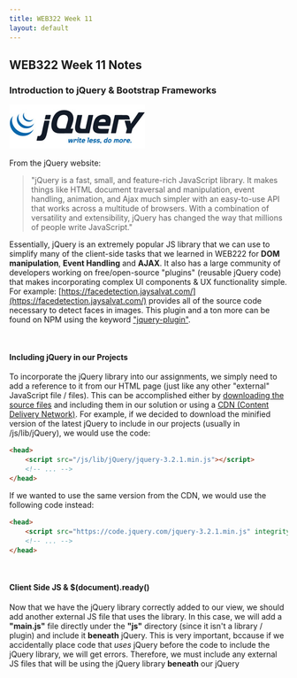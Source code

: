 ```yaml
---
title: WEB322 Week 11
layout: default
---
```


## WEB322 Week 11 Notes

### Introduction to jQuery & Bootstrap Frameworks

![jQuery Logo](/media/uploads/2016/08/jquery-logo.jpg)

From the jQuery website:

> "jQuery is a fast, small, and feature-rich JavaScript library. It makes things like HTML document traversal and manipulation, event handling, animation, and Ajax much simpler with an easy-to-use API that works across a multitude of browsers. With a combination of versatility and extensibility, jQuery has changed the way that millions of people write JavaScript."

Essentially, jQuery is an extremely popular JS library that we can use to simplify many of the client-side tasks that we learned in WEB222 for **DOM manipulation**, **Event Handling** and **AJAX**. It also has a large community of developers working on free/open-source "plugins" (reusable jQuery code) that makes incorporating complex UI components & UX functionality simple. For example: [https://facedetection.jaysalvat.com/](https://facedetection.jaysalvat.com/) provides all of the source code necessary to detect faces in images. This plugin and a ton more can be found on NPM using the keyword ["jquery-plugin"](https://www.npmjs.org/browse/keyword/jquery-plugin).

<br>

#### Including jQuery in our Projects

To incorporate the jQuery library into our assignments, we simply need to add a reference to it from our HTML page (just like any other "external" JavaScript file / files). This can be accomplished either by [downloading the source files](https://jquery.com/download/) and including them in our solution or using a [CDN (Content Delivery Network)](https://code.jquery.com/). For example, if we decided to download the minified version of the latest jQuery to include in our projects (usually in /js/lib/jQuery), we would use the code:

```html
<head>
    <script src="/js/lib/jQuery/jquery-3.2.1.min.js"></script>
    <!-- ... -->
</head>
```

If we wanted to use the same version from the CDN, we would use the following code instead:

```html
<head>
    <script src="https://code.jquery.com/jquery-3.2.1.min.js" integrity="sha256-hwg4gsxgFZhOsEEamdOYGBf13FyQuiTwlAQgxVSNgt4="crossorigin="anonymous"></script>
    <!-- ... -->
</head>
```

<br>

#### Client Side JS & $(document).ready()

Now that we have the jQuery library correctly added to our view, we should add another external JS file that uses the library. In this case, we will add a **"main.js"** file directly under the **"js"** directory (since it isn't a library / plugin) and include it **beneath** jQuery. This is very important, bccause if we accidentally place code that _uses_ jQuery before the code to include the jQuery library, we will get errors. Therefore, we must include any external JS files that will be using the jQuery library **beneath** our jQuery <script> element:

```html
<head>
    <script src="https://code.jquery.com/jquery-3.2.1.min.js" integrity="sha256-hwg4gsxgFZhOsEEamdOYGBf13FyQuiTwlAQgxVSNgt4="crossorigin="anonymous"></script>
    <script src="/js/main.js"></script>
    <!-- ... -->
</head>
```

To test to make sure everything is working properly, we will write an anonymous _callback_ function (inside main.js) and provide it to the **$(document).ready()** method:

```javascript
$(document).ready(function(){
    console.log("document ready!");
});

// alternatively:

// $(function() {
//    console.log( "document ready!" );
// });

console.log("file loaded");
```

If we try running our file in the web browser with the console open, we should see the messages: "file loaded" followed by "document ready!". This is because the (callback) function provided to the **$(document).ready** function contains text that will _only_ output when the **document is ready**, ie: **when the DOM is ready and safe to manipulate**. Since we will be primarily be using the DOM (updating nodes, wiring up events, etc), we must ensure that all of our jQuery code is written _inside_ a callback provided to $document.ready(). From the [documentation](https://learn.jquery.com/using-jquery-core/document-ready/):

> "A page can't be manipulated safely until the document is "ready." jQuery detects this state of readiness for you. Code included inside $( document ).ready() will only run once the page Document Object Model (DOM) is ready for JavaScript code to execute. Code included inside $( window ).on( "load", function() { ... }) will run once the entire page (images or iframes), not just the DOM, is ready."

This is why you will see most jQuery examples written in the pattern:

```javascript
$(function() {
    // do something cool...
});
```

The **dollar sign ($)** syntax is just a shortcut for **jQuery**. So the above code could be re-written as **jQuery(function(){ ... });**, however this is not as common. Typically, the dollar sign ($) syntax is left intact, unless it is conflicting with another client-side JS library (prototype.js, MooTools, YUI, etc.), in which case, the [.noConflict()](http://api.jquery.com/jQuery.noConflict/) function is used and we abandon the $.

<br>

#### jQuery Selectors

One of the most valuable features provided by jQuery is it's comprehensive and powerful **[selectors](https://api.jquery.com/category/selectors/)** which provide a fast way of accessing elements in the DOM using CSS-style syntax, similar to **document.querySelector()** and **document.querySelectorAll()**. However, jQuery selectors have been expanded to include more flexibility and cross-browser compatibility. Additionally, since jQuery selectors return one or more objects that **_wrap_ native DOM elements**, we also gain access to a number of functions to easily work with the result set (ie: watching for events / modifying the DOM).

Some common selectors that jQuery gives us are:

<div class="overflow-table">
<table class="table-bordered table-condensed" style="width:100%; margin-bottom:20px;">
<tbody><tr><th style="width:1000px">Selector</th><th style="width: 70%">Description</th></tr>
<tr><td><a href="https://api.jquery.com/all-selector/" target="_blank">$( "*" )</a></td><td><strong>All Selector:</strong> Selects all elements</td></tr>
<tr><td><a href="https://api.jquery.com/id-selector/" target="_blank">$( "#myDiv" )</a></td><td><strong>id Selector:</strong> Selects a single element with the given id attribute.</td></tr>
<tr><td><a href="https://api.jquery.com/class-selector/" target="_blank">$( ".myClass" )</a></td><td><strong>class Selector</strong> Selects all elements with the given class.</td></tr>
<tr><td><a href="https://api.jquery.com/input-selector/" target="_blank">$( ":input" )</a></td><td><strong>input Selector</strong> Selects all input, textarea, select and button elements.</td></tr>
<tr><td><a href="https://api.jquery.com/radio-selector/" target="_blank">$( ":radio" )</a></td><td><strong>radio Selector</strong> Selects all elements of type radio.</td></tr>
<tr><td><a href="https://api.jquery.com/checkbox-selector/" target="_blank">$( ":checkbox" )</a></td><td><strong>checkbox Selector</strong> Selects all elements of type checkbox.</td></tr>
<tr><td><a href="https://api.jquery.com/visible-selector/" target="_blank">$( ":visible" )</a></td><td><strong>visible Selector</strong> Selects all elements that are visible.</td></tr>
<tr><td><a href="https://api.jquery.com/hidden-selector/" target="_blank"> $( ":hidden" )</a></td><td><strong>hidden Selector </strong> Selects all elements that are hidden (the opposite of :visible).</td></tr>
<tr><td><a href="https://api.jquery.com/odd-selector/" target="_blank">$( ":odd" )</a> ie: <a href="https://api.jquery.com/odd-selector/" target="_blank">$( "tr:odd" )</a></td><td><strong>odd Selector</strong> Selects odd elements, zero-indexed. See also <a href="https://api.jquery.com/even-selector/" target="_blank">even</a>.</td></tr>
<tr><td><a href="https://api.jquery.com/has-selector/" target="_blank">$( ":has(selector)" )</a> ie: <a href="https://api.jquery.com/has-selector/" target="_blank">$( "div:has(p)" )</a></td><td><strong>has() Selector</strong> Selects elements which contain at least one element that matches the specified selector.</td></tr>
<tr><td colspan="2"><strong>For a full list of the <em>60+</em> selector types</strong>, refer to: <a href="https://api.jquery.com/category/selectors/" target="_blank">https://api.jquery.com/category/selectors</a></td></tr>

</tbody></table>
</div>

<br>

#### Accessing the Selected Elements

As discussed above, using one (or more) of the above selectors gives us access to (jQuery wrapped) DOM elements. Using this, we can either work with the **whole collection** of returned results, ie:

```javascript
$(document).ready(function(){
    // make all <li> elements inside <ul class="list1">...</ul> bold
    $("ul.list1 li").css("font-weight", "bold"); 
});
```

Access **each element** individually using [.each()](https://api.jquery.com/each/) & [$(this)](http://www.learningjquery.com/2007/08/what-is-this):

```javascript
$(document).ready(function(){
    // append each <li> element inside <ul class="list1">...</ul>
    // with it's position in the list
    $( "ul.list1 li" ).each(function( index ) { // DO NOT use () => {} syntax here
        $(this).append(" " + index);
    });
});
```

**Filter the results** down further using [.filter()](https://api.jquery.com/filter/):

```javascript
$(document).ready(function(){
    // make all odd <li> elements inside <ul class="list1">...</ul> bold
    $("ul.list1 li").filter(":odd").css("font-weight", "bold"); 
});
```

<br>

#### Event Handling

An important part of web programming is the ability execute code when a certain "event" occurs (ie: a button is pressed, a form is submitted, a value changed, the user swiped up, etc, etc.). The act of registering a (callback) function to a specific event is often termed "wiring" up the event, in the same way that we would wire up a light bulb to a light switch. Fortunately, jQuery provides a very intuitive way to add/remove logic from an event, as well as exposing a wide range of events to choose from:

*   [Keyboard Events](https://api.jquery.com/category/events/keyboard-events/)
*   [Mouse Events](https://api.jquery.com/category/events/mouse-events/)
*   [Form Events](https://api.jquery.com/category/events/form-events/)
*   [Browser Events](https://api.jquery.com/category/events/browser-events/)
*   [Mobile Events (swipe, tap, etc)](https://api.jquerymobile.com/category/events/)

If we wish to respond to one of the events listed above, we invoke the [.on()](http://api.jquery.com/on/) method on the specific **element(s)** that we wish to "wire" the event to. For example, say we wish to change the font colour of a list element when it's "clicked":

```javascript
$(document).ready(function () {
    $("ul.list1").on("click", "li", function () { // DO NOT use () => {} syntax here
        $(this).css("color", "red");
    });

    $("ul.list1").append("<li>I get the event too!</li>");
});
```

Notice how we can specify the event on a parent element (<ul class="list1">...</ul>) and provide a **selector** to specify the target (child) element(s) for the event? This syntax is important, because if we dynamically add an element to the list it will automatically get the event as well! For example, say we wish to build DOM nodes dynamically that must respond to an event, such as table rows built from JSON data that show a tooltip when clicked? To ensure that every new row gets the click event, we specify the event on the table and provide a selector to handle the dynamically-added <tr> elements.

On the other hand, if we want to _remove_ an event from an element, we simply invoke the [.off()](http://api.jquery.com/off/) method on the element:

```javascript
$(document).ready(function () {
    $("ul.list1").off("click", "li");
});
```

<br>

#### DOM Modification

Now that we know how to select elements from the DOM and wire events, it is important to discuss how we can actually **update** the DOM. We have seen this in the examples above using the [.css()](http://api.jquery.com/css/) and [.append()](http://api.jquery.com/append/), however jQuery provides a host of other methods to modify the DOM, including:

<div class="overflow-table">
<table class="table-bordered table-condensed" style="width:100%; margin-bottom:20px;">
<tbody><tr><th style="width:1000px">Property / Method</th><th style="width: 70%">Description</th></tr>
<tr><td><a href="http://api.jquery.com/jquery/#jQuery-html-attributes" target="_blank">$('<element>', {})</element></a></td><td>Create a new element by specifying a string defining a single, standalone, HTML element (e.g. &lt;div/&gt; or &lt;div&gt;&lt;/div&gt;), followed by an optional object consisting of attributes, events, and methods to call on the newly-created element.</td></tr>
<tr><td><a href="http://api.jquery.com/css/" target="_blank">.css()</a></td><td>Get the value of a computed style property for the first element in the set of matched elements or set one or more CSS properties for every matched element.</td></tr>
<tr><td><a href="http://api.jquery.com/append/" target="_blank">.append()</a></td><td>Insert content, specified by the parameter, to the end of each element in the set of matched elements.</td></tr>
<tr><td><a href="http://api.jquery.com/remove/" target="_blank">.remove()</a></td><td>Remove the set of matched elements from the DOM.</td></tr>
<tr><td><a href="http://api.jquery.com/clone/" target="_blank">.clone()</a></td><td>Create a deep copy of the set of matched elements.</td></tr>
<tr><td><a href="http://api.jquery.com/attr/" target="_blank">.attr()</a></td><td>Get the value of an attribute for the first element in the set of matched elements or set one or more attributes for every matched element.</td></tr>
<tr><td><a href="http://api.jquery.com/addClass/" target="_blank">.addClass()</a></td><td>Adds the specified class(es) to each element in the set of matched elements. Also see <a href="http://api.jquery.com/removeClass/" target="_blank">.removeClass()</a></td></tr>
<tr><td><a href="http://api.jquery.com/replaceWith/" target="_blank">.replaceWith()</a></td><td>Replace each element in the set of matched elements with the provided new content and return the set of elements that was removed.</td></tr>
<tr><td><a href="http://api.jquery.com/wrap/" target="_blank">.wrap()</a></td><td>Wrap an HTML structure around each element in the set of matched elements.</td></tr>
<tr><td><a href="http://api.jquery.com/text/" target="_blank">.text()</a></td><td>Get the combined text contents of each element in the set of matched elements, including their descendants, or set the text contents of the matched elements.</td></tr>
<tr><td><a href="http://api.jquery.com/html/" target="_blank">.html()</a></td><td>Get the HTML contents of the first element in the set of matched elements or set the HTML contents of every matched element.</td></tr>
<tr><td><a href="http://api.jquery.com/val/" target="_blank">.val()</a></td><td>Get the current value of the first element in the set of matched elements or set the value of every matched element.</td></tr>
<tr><td colspan="2"><strong>For a full list of the <em>40+</em> properties / methods</strong> used for DOM manipulation, refer to: <a href="https://api.jquery.com/category/manipulation/" target="_blank">http://api.jquery.com/category/manipulation</a></td></tr>

</tbody></table>
</div>

<br>

#### Using AJAX

Recently, we have learned how to make an AJAX request using the [Fetch API](https://developer.mozilla.org/en-US/docs/Web/API/Fetch_API), for example:


```javascript
fetch("https://reqres.in/api/users", {
    method: "POST",
    body: JSON.stringify({ name: "John Doe", job: "unknown" }),
    hdeaders: {
        "Content-Type": "application/json"
    }
})
.then(response => response.json())
.then(json => { console.log(json); })
.catch(err => { console.log(err); });
```

jQuery provides a similar approach using the [$.ajax()](http://api.jquery.com/jquery.ajax/) method.  This was extremely popular before the methodology to make AJAX calls was standardized across browsers. To make the same request as above, we can use the following code in jQuery: 

```javascript
$.ajax({
    url: "https://reqres.in/api/users",
    type: "POST",
    data: JSON.stringify({ name: "John Doe", job: "unknown" }),
    contentType: "application/json"
})
.done(function (data) {
    console.log(data);
})
.fail(function (err) {
    console.log("error: " + err.statusText);
});
```

**NOTE**: The 'fail' method callback used above will execute if the AJAX request status code includes a 400 series error, while the 'catch' method (used when using fetch()) will not.  

<br><br>

### Bootstrap Framework

![Bootstrap Logo](/media/uploads/2017/07/bootstrap-5-e1499300485358.png)

The Bootstrap framework is a set of **JavaScript** & **CSS** files that simplify the design of complex layouts & UI/UX functionality. It is often used as a starting point for modern websites, given its clean design patterns and unobtrusive JavaScript components. Bootstrap also has excellent [documentation](https://getbootstrap.com/docs/3.3/getting-started/), making it simple for developers to prototype web apps quickly and efficiently. It is for these reasons that it's been so widely adopted by the industry as the de facto starting point when building everything from simple static sites to complex web applications.

<br>

#### Including Bootstrap in our Projects

Like jQuery, to incorporate Bootstrap into our projects, we simply need to add some external files to our views and we can begin using it right away. As with any external JavaScript or CSS files, we can choose to either [download the files](https://getbootstrap.com/docs/3.4/getting-started/#download) to our local project, or use a CDN (content delivery network).

It is important to note that Bootstrap **depends on jQuery** for it's interactive components, so if we wish to use anything beyond the CSS features of the Bootstrap framework, we must include jQuery as well:

Using a **local copy** - typically installed in "/lib/bootstrap":

```html
<head>
    <link rel="stylesheet"  href="/lib/bootstrap/css/bootstrap.min.css">
    <!-- it is common to place the .js files at the end of the <body> tag as well -->
    <script src="/js/lib/jQuery/jquery-3.2.1.min.js"></script>
    <script src="/lib/bootstrap/js/bootstrap.min.js"></script>
    <!-- ... -->
</head>
```

Using a **CDN**:

```html
<head>
    <link rel="stylesheet" href="https://maxcdn.bootstrapcdn.com/bootstrap/3.3.7/css/bootstrap.min.css" integrity="sha384-BVYiiSIFeK1dGmJRAkycuHAHRg32OmUcww7on3RYdg4Va+PmSTsz/K68vbdEjh4u" crossorigin="anonymous">
    <!-- it is common to place the .js files at the end of the <body> tag as well -->
    <script src="https://code.jquery.com/jquery-3.2.1.min.js" integrity="sha256-hwg4gsxgFZhOsEEamdOYGBf13FyQuiTwlAQgxVSNgt4="crossorigin="anonymous"></script>
    <script src="https://maxcdn.bootstrapcdn.com/bootstrap/3.3.7/js/bootstrap.min.js" integrity="sha384-Tc5IQib027qvyjSMfHjOMaLkfuWVxZxUPnCJA7l2mCWNIpG9mGCD8wGNIcPD7Txa" crossorigin="anonymous"></script>
    <!-- ... -->
</head>
```

<br>

#### Responsive Grid System

Arguably one of the best features of the Bootstrap framework is it's [Responsive Grid System](https://getbootstrap.com/docs/3.3/css/#grid). CSS Grid systems have risen in popularity in recent years because they allow designers to easily create visually pleasing, clean layouts without manually fiddling with floats, margins, padding, flexbox, etc. Additionally, if a "responsive" grid system is used correctly, it can be very simple to create layouts that **also** conform to responsive design principles. Recall: responsive design can be defined as:

> ![Responsive Sizing](/media/uploads/2017/07/responsive-design-illustration.jpg)  
>   
> ( img src: [https://www.tutorialrepublic.com/twitter-bootstrap-tutorial/bootstrap-responsive-layout.php](https://www.tutorialrepublic.com/twitter-bootstrap-tutorial/bootstrap-responsive-layout.php) )  
>   
> "Responsive web design, originally defined by [Ethan Marcotte in A List Apart](http://alistapart.com/article/responsive-web-design/), responds to the needs of the users and the devices they're using. The layout changes based on the size and capabilities of the device. For example, on a phone users would see content shown in a single column view; a tablet might show the same content in two columns."

Fortunately, Bootstrap's Grid System makes this task extremely simple, but still provides enough tools to create complex arrangements of elements based on viewport size.

To get started, we begin with a **.container** - this is the outermost block element that will contain all of the "rows" and "columns" of the grid system as well as centre the content (grid) on the page:

```html
<div class="container"></div>
```

Next, we must figure out how many "rows" we wish to include in our layout. For now, let's include two (2) rows:

```html
<div class="container">
    <div class="row">
    </div>
    <div class="row">
    </div>
</div>
```

To complete our "grid" we must choose how many columns we would like to add (we can have a different number in each row). In Bootstrap, we can add a **maximum of twelve (12)** columns. If we wish to have fewer columns (ie: 3 columns), we tell each column how many of the 12 columns it should take up. For example, if we want to have three (3) columns, each column would be as wide as **four (4) columns**, since 4 + 4 + 4 = 12\. Similarly, if we only wanted to have two (2) columns, each column would be as wide as **six (6) columns**, since 6 + 6 = 12, and so on:  

![Grid Numbers](/media/uploads/2017/07/grid-numbers.png)

Once we have decided how many columns we want at the largest size, we must determine how each of those columns will **scale with the viewport**. The most common configuration has the grid starting out stacked on mobile devices and tablet devices (the extra small to small range) before becoming horizontal on desktop (medium and larger) devices.

To achieve this, we use the class **"col-md-*"** where ***** is how **wide** we want the columns to be at their (medium and larger) size. Let's say that each of our rows will have three (3) columns - in the largest size, it would appear as:  

![3 Column Grid](/media/uploads/2017/07/grid-md-4.png)  

However, in the mobile and tablet size (extra small to small range), our columns would appear stacked:  

![Grid Stacked](/media/uploads/2017/07/grid-md-4-stacked.png)

To implement this in our example from above, we simply add three (3) columns in each "row":

```html
<div class="container">
    <div class="row">
        <div class="col-md-4"></div>
        <div class="col-md-4"></div>
        <div class="col-md-4"></div>
    </div>
    <div class="row">
        <div class="col-md-4"></div>
        <div class="col-md-4"></div>
        <div class="col-md-4"></div>
    </div>
</div>
```

<br>

#### Viewport Specific Configurations

If we want to be more specific with how the grids appear at each viewport size, we can use one or more of the following [class prefixes](https://getbootstrap.com/docs/3.3/css/#grid-options) on each row (* represents number of columns):

<div class="overflow-table">
<table class="table-bordered table-condensed" style="width:100%; margin-bottom:20px;">
<tbody><tr><td style="width:1000px">.col-xs-*</td><td style="width: 70%">Extra small devices - Phones ( &lt; 768px )</td></tr>
<tr><td>.col-sm-*</td><td>Small devices - Tablets ( ≥ 768px )</td></tr>
<tr><td>.col-md-*</td><td>Medium devices - Desktops ( ≥ 992px )</td></tr>
<tr><td>.col-lg-*</td><td>Large devices - Desktops ( ≥ 1200px )</td></tr>
</tbody></table>
</div>

<br>

#### Offsetting Columns

Sometimes our design requires columns to be "offset" from the left of the grid. For example, if we wanted to only use the 4 middle columns, we would create a single "col-md-4" and offset it by four (4) columns from the left. This can be accomplished with Bootstrap's **.col-x-offset-y** classes, where **x is the target size** (ie, "sm", "md", etc.) and **y is the number of columns** (1 - 12). For example (from the Boostrap documentation):  

![Grid with Offset Columns](/media/uploads/2017/07/grid-md-4-offset.png)  

```html
<div class="container">
    <div class="row">
        <div class="col-md-4">.col-md-4</div>
        <div class="col-md-4 col-md-offset-4">.col-md-4 .col-md-offset-4</div>
    </div>
    <div class="row">
        <div class="col-md-3 col-md-offset-3">.col-md-3 .col-md-offset-3</div>
        <div class="col-md-3 col-md-offset-3">.col-md-3 .col-md-offset-3</div>
    </div>
    <div class="row">
        <div class="col-md-6 col-md-offset-3">.col-md-6 .col-md-offset-3</div>
    </div>
</div>
```

**Note:** As a final (but important) note about responsive design; Bootstrap also has created some **[Responsive Utility Classes](https://getbootstrap.com/docs/3.3/css/#responsive-utilities)** that enable the visibility of elements to be toggled depending on each device size (ie: xs, sm, md, lg). Using these utilities in conjunction with the responsive grid system (as illustrated above), it is possible to implement a complex, responsive layout without writing any extra CSS to manage the configuration across device sizes!

<br>

#### Components

Bootstrap comes with a wide range of [reusable components](https://getbootstrap.com/docs/3.3/components/) to help implement your design. They are all widely used, however there is only enough time to discuss the most interesting/important ones today:

<br>

#### Glyphicons

Bootstrap comes bundled with the premium icon font [Glyphicons](https://getbootstrap.com/docs/3.3/components/#glyphicons). Most modern web apps use icons to help the usability of their application, for example a "magnifying glass" ( ) for searching, or a "floppy disk" ( ) to indicate saving. As a way to offer the icons in as flexible a manner as possible (rendered "cleanly" at any size), special web fonts where introduced that contain the icons. This is where Glyphicons comes in - it is essentially a font that contains a large range of icons that we can use in our application. Since it is a font (represented as a vector), we can size the icon up or down depending on our needs using the "font-size" property, without any loss of quality:  
![Glyphicon Sizing](/media/uploads/2017/07/icon-font.png)  
( img src: [http://glyphicons.com](http://glyphicons.com/) )

To incorporate an icon using Bootstrap's Glyphicons (often used in <button> elements), simply use the following code (in this case, we will use the "search" icon):

```html
<span class="glyphicon glyphicon-search"></span>
```

<br>

#### Buttons

Another important "component" that Bootstrap provides is a set of classes to [render buttons](https://getbootstrap.com/docs/3.3/css/#buttons). There is no escaping the need for buttons, whether they're hyperlinks ( &lt;a&gt;...&lt;/a&gt; ), buttons ( &lt;button&gt;...&lt;/button&gt; ) or input type=submit / button buttons ( &lt;input type="submit" /&gt;). Once again, Bootstrap comes to the rescue with a set of classes to create consistent, clean buttons:  

![Button Colours](/media/uploads/2017/07/bootstrap-buttons.png)  

```html
<!-- Standard button -->
<button type="button" class="btn btn-default">Default</button>

<!-- Provides extra visual weight and identifies the primary action in a set of buttons -->
<button type="button" class="btn btn-primary">Primary</button>

<!-- Indicates a successful or positive action -->
<button type="button" class="btn btn-success">Success</button>

<!-- Contextual button for informational alert messages -->
<button type="button" class="btn btn-info">Info</button>

<!-- Indicates caution should be taken with this action -->
<button type="button" class="btn btn-warning">Warning</button>

<!-- Indicates a dangerous or potentially negative action -->
<button type="button" class="btn btn-danger">Danger</button>
```

It is important to note that the classes used above (ie: ".btn", ".btn-primary", "btn-success", etc) can also be used on the following types of elements:

*   **hyperlinks:** 
```html
<a class="btn btn-default" href="#" role="button">Link</a>
```
*   **button elements:** 
```html
<button class="btn btn-default" type="submit">Button</button>
```
*   **input type="button" elements:**
```html
<input class="btn btn-default" type="button" value="Input">
```
*   **input type="submit" elements:**
```html
<input class="btn btn-default" type="submit" value="Submit">
```

<br>

#### Button Sizes

While the buttons rendered above look good and match Bootstrap's default style, we don't necessarily always want to render them in that size. To overcome this and add some flexibility to the sizing, Bootstrap has also provided the following sizing classes to work with buttons:  

![Button Sizes](/media/uploads/2017/07/bootstrap-btn-sizes.png)  

```html
<p>
    <button type="button" class="btn btn-primary btn-lg">Large button</button>
    <button type="button" class="btn btn-default btn-lg">Large button</button>
</p>
<p>
    <button type="button" class="btn btn-primary">Default button</button>
    <button type="button" class="btn btn-default">Default button</button>
</p>
<p>
    <button type="button" class="btn btn-primary btn-sm">Small button</button>
    <button type="button" class="btn btn-default btn-sm">Small button</button>
</p>
<p>
    <button type="button" class="btn btn-primary btn-xs">Extra small button</button>
    <button type="button" class="btn btn-default btn-xs">Extra small button</button>
</p>
```

<br>

#### Dropdown Buttons

There are a few more interesting things that we can do to work with buttons (ie: setting ["active" state](https://getbootstrap.com/docs/3.3/css/#buttons-active), ["disabled" state](https://getbootstrap.com/docs/3.3/css/#buttons-disabled) & creating [block level buttons](https://getbootstrap.com/docs/3.3/css/#buttons-sizes)), however one of the coolest (and most useful) button treatments that Bootstrap provides is the "dropdown button":  

![Button Dropdown](/media/uploads/2017/07/bootstrap-btn-dropdown.png)  

```html
<div class="dropdown">
    <button class="btn btn-primary dropdown-toggle" type="button" id="dropdownMenu1" data-toggle="dropdown" aria-haspopup="true">
    Dropdown&nbsp;&nbsp;<span class="caret"></span>
    </button>
    <ul class="dropdown-menu" aria-labelledby="dropdownMenu1">
    <li><a href="#">Action</a></li>
    <li><a href="#">Another action</a></li>
    <li><a href="#">Something else here</a></li>
    <li role="separator" class="divider"></li>
    <li><a href="#">Separated link</a></li>
    </ul>
</div>
```

<br>

#### Navigation Bar

Almost every website you visit or web app you use will feature some sort of **navigation bar**. Users depend on this to navigate through your app and explore all of the features/information available. Bootstrap has it's own [responsive navigation bar](https://getbootstrap.com/docs/3.3/components/#navbar-default) that is highly customizable and works very nicely on mobile devices. To get started, let's create a navigation bar with a "Brand" (space for a logo) and three (3) navigation links, the first of which is "active" (selected) - this would represent the current page / view:  

**Full Navigation Bar**  

![Navigation Bar Full](/media/uploads/2017/07/navbar-full.png)  

**Mobile (Compressed) Navigation Bar**  

![Navigation Bar Mobile](/media/uploads/2017/07/navbar-mobile.png)  

**Mobile (Expanded) Navigation Bar**  

![Navigation Bar Mobile Expanded](/media/uploads/2017/07/navbar-mobile-down.png)

```html
<nav class="navbar navbar-inverse navbar-static-top">
    <div class="container">
    <!-- Brand and toggle get grouped for better mobile display -->
    <div class="navbar-header">
        <button type="button" class="navbar-toggle collapsed" data-toggle="collapse" data-target="#bs-example-navbar-collapse-1" aria-expanded="false">
        <span class="sr-only">Toggle navigation</span>
        <span class="icon-bar"></span>
        <span class="icon-bar"></span>
        <span class="icon-bar"></span>
        </button>
        <a class="navbar-brand" href="#">Brand</a>
    </div>

    <!-- Collect the nav links, forms, and other content for toggling -->
    <div class="collapse navbar-collapse" id="bs-example-navbar-collapse-1">
        <ul class="nav navbar-nav">
        <li class="active"><a href="#">Link</a></li>
        <li><a href="#">Link</a></li>
        <li><a href="#">Link</a></li>
        </ul>
    </div>
    </div>
</nav>
```

There's a lot going on in the above code, but a large chunk of it is boilerplate and is rarely changed. The main areas that we would typically alter in the above code are:

```html
<nav class="navbar navbar-inverse navbar-static-top">
```

Here, we have a few options on how the overall navigation bar will appear by changing which classes we include. We cannot change the "navbar" class, however we can use the following other options:

*   **navbar-inverse** can instead be: **"navbar-default"** - this will change the scheme from dark to light
*   **navbar-static-top** can be either **removed** (resulting in rounded corners), **changed to "navbar-fixed-top"** which will always keep the navbar in place at the **top of the page**, regardless of scroll position, or **changed to "navbar-fixed-bottom"** which will always keep the navbar in place at the **bottom of the page**, regardless of scroll position

```html
<a class="navbar-brand" href="#">Brand</a>
```

Next, we can skip down to the "navbar-brand" (unless you wish to change the id's from "bs-example-navbar-collapse-1" - in which case simply do a find/replace). We do not typically change anything fundamental about this code except:

*   **href="#"** would typically redirect back to the root ("/") or homepage of the website / application
*   **Brand** - this text would usually be replaced with a logo ("brand") image.

```html
<ul class="nav navbar-nav"> ... </ul>
```

The above unordered list simply contains the list of links that are available in the navigation bar. We can have one (1) or more of these lists and they can either be left-aligned (by default / **adding the class "navbar-left"**) or right-aligned (by **adding the class "navbar-right"**).

If we wish to add more or less links, we can add/remove them here. Additionally, we can add things like:  

**Dropdown Lists:**  

```html
<ul class="nav navbar-nav">
    <li class="dropdown">
        <a href="#" class="dropdown-toggle" data-toggle="dropdown" role="button" aria-haspopup="true" aria-expanded="false">Dropdown <span class="caret"></span></a>
        <ul class="dropdown-menu">
            <li><a href="#">Action</a></li>
            <li><a href="#">Another action</a></li>
        </ul>
    </li>
</ul>
```

**Form Elements:**  

```html
<ul class="nav navbar-nav">
    ...
</ul>
<form class="navbar-form navbar-right">
    <div class="input-group">
        <input type="text" class="form-control" placeholder="Search">
        <span class="input-group-btn">
        <button type="submit" class="btn btn-default">Submit</button>                
        </span>
    </div>
</form>
```

<br>

#### Forms

Since our WEB322 app has been making extensive use of the Bootstrap form classes, we will be sticking with a simple example - for a more in-depth description of the Bootstrap form classes, refer to the official documentation here: [https://getbootstrap.com/docs/3.3/css/#forms](https://getbootstrap.com/docs/3.3/css/#forms).

To get started using Bootstrap forms, you really only need to remember three classes: **form-group**, **form-control** and **control-label** (used to highlight the label when ["Validation States"](https://getbootstrap.com/docs/3.3/css/#forms-control-validation) are applied to the parent element). From the Bootstrap documentation:

> "Individual form controls automatically receive some global styling. All textual &lt;input&gt;, &lt;textarea&gt;, and &lt;select&gt; elements with **.form-control** are set to **width: 100%;** by default. Wrap labels and controls in **.form-group** for optimum spacing."

![Bootstrap Form](/media/uploads/2017/07/bootstrap-simple-form.png)

```html
<form>
    <div class="form-group">
    <label for="exampleInputEmail1" class="control-label" >Email address</label>
    <input type="email" class="form-control" id="exampleInputEmail1" placeholder="Email">
    </div>
    <div class="form-group">
    <label for="exampleInputPassword1" class="control-label" >Password</label>
    <input type="password" class="form-control" id="exampleInputPassword1" placeholder="Password">
    </div>
    <div class="form-group">
    <label for="exampleInputFile" class="control-label" >File input</label>
    <input type="file" id="exampleInputFile">
    <p class="help-block">Example block-level help text here.</p>
    </div>
    <div class="checkbox">
    <label class="control-label" >
        <input type="checkbox"> Check me out
    </label>
    </div>
    <button type="submit" class="btn btn-default">Submit</button>
</form>
```

<br>

#### Bootstrap JavaScript (jQuery) Components

Due to time constraints, it is impossible to discuss all of the fantastic [Bootstrap JavaScript Components](https://getbootstrap.com/docs/3.3/javascript/) and how they work in detail. However, we will provide some examples for the more interesting/useful ones. If you are seriously interested in using Bootstrap in your projects, the above link is a "must-read". Please note that like the other Bootstrap components, the code used below is largely boilerplate and there is little room for configuration out of the box - simply follow the pattern of elements and CSS classes and the Bootstrap framework will take care of the rest.

<br>

#### Dismissible Alerts

[Dismissible Alerts](https://getbootstrap.com/docs/3.3/javascript/#alerts) in Bootstrap are simply small divs that provide a temporary message to the user, ie: "Warning: your session will time out in 2 minutes". We often do not want to clutter the user interface with these alerts, so Bootstrap has included functionality to allow users to "dissmiss" the alert (by pressing a close ("x") button). Additionally alerts can be given a different colour depending on the kind of alert, including: red ("alert-danger"), yellow ("alert-warning"), blue ("alert-info") and green ("alert-success"):  

![Bootstrap Alert](/media/uploads/2017/07/alerts.png)

```html
<div class="alert alert-danger alert-dismissible fade in" role="alert"> 
    <button type="button" class="close" data-dismiss="alert" aria-label="Close">
        <span aria-hidden="true">×</span>
    </button>
    <strong>Error:</strong> Something went wrong. 
</div>

<div class="alert alert-warning alert-dismissible fade in" role="alert"> 
    <button type="button" class="close" data-dismiss="alert" aria-label="Close">
        <span aria-hidden="true">×</span>
    </button>
    <strong>Warning:</strong> Something might go wrong soon. 
</div>

<div class="alert alert-info alert-dismissible fade in" role="alert"> 
    <button type="button" class="close" data-dismiss="alert" aria-label="Close">
        <span aria-hidden="true">×</span>
    </button>
    <strong>Information:</strong> Something is happening. 
</div>

<div class="alert alert-success alert-dismissible fade in" role="alert"> 
    <button type="button" class="close" data-dismiss="alert" aria-label="Close">
        <span aria-hidden="true">×</span>
    </button>
    <strong>Success:</strong> Something went right! 
</div>
```

<br>

#### Tabs

Tabs are an extremely common user-interface component. They have been used in these notes (see Week 7 - "Putting it All Together") and play a significant role in optimizing space on a screen for categorized information. Using jQuery, the Bootstrap framework has created a standard HTML pattern that we can leverage to create a functioning [tab control](https://getbootstrap.com/docs/3.3/javascript/#tabs) without writing a single line of JavaScript!

Once again the following code is largely boilerplate out of the box. As long as we follow the predefined structure, our tabs will function properly.  

![Bootstrap Tab](/media/uploads/2017/07/tabs.png)

```html
<!-- Nav tabs -->
<ul class="nav nav-tabs" role="tablist">
    <li role="presentation" class="active"><a href="#home" aria-controls="home" role="tab" data-toggle="tab">Home</a></li>
    <li role="presentation"><a href="#profile" aria-controls="profile" role="tab" data-toggle="tab">Profile</a></li>
    <li role="presentation"><a href="#messages" aria-controls="messages" role="tab" data-toggle="tab">Messages</a></li>
    <li role="presentation"><a href="#settings" aria-controls="settings" role="tab" data-toggle="tab">Settings</a></li>
</ul>

<!-- Tab panes -->
<div class="tab-content">
    <div role="tabpanel" class="tab-pane active" id="home"><br />home content</div>
    <div role="tabpanel" class="tab-pane" id="profile"><br />profile content</div>
    <div role="tabpanel" class="tab-pane" id="messages"><br />messages content</div>
    <div role="tabpanel" class="tab-pane" id="settings"><br />settings content</div>
</div>
```

In the above code, notice how we have some identifiers repeated across the "Nav tabs" section and the "Tab panes" section? These are primarily the **href** and **aria-controls** attributes in the "Nav tabs" section. The **href** attributes each link to the **corresponding "Tab pane" id** that they wish to show when clicked, and the **aria-controls** attribute helps aid in the [accessibility](https://developer.mozilla.org/en-US/docs/Web/Accessibility/ARIA) of the control.

<br>

#### Tab Configuration

Even though the tabs are fairly standard, we do have some configuration options available, such as:

*   **Using a Fade Effect**: To make tabs fade in, add the class "fade" to each "tab-pane". The first tab pane must also have the "in" class to make the initial content visible.  

```html
<div class="tab-content">
    <div role="tabpanel" class="tab-pane fade in active" id="home"><br />home content</div>
    <div role="tabpanel" class="tab-pane fade" id="profile"><br />profile content</div>
    <div role="tabpanel" class="tab-pane fade" id="messages"><br />messages content</div>
    <div role="tabpanel" class="tab-pane fade" id="settings"><br />settings content</div>
</div>
```

*   **Adding "Pill" Styling:** We can make the tabs appear as buttons by adding the class "nav-pills" to the "Nav tabs" <ul> element:  

        <ul class="nav nav-tabs nav-pills" role="tablist">

*   **Stacking the "Pill" Tabs:** Another option is to display the tabs above one another in a "stack". Please note, this the **not** same thing as ["vertical tabs"](http://dbtek.github.io/bootstrap-vertical-tabs/demo.html). Stacking the tabs simply places each tab "pill" in a vertical stack with the pane(s) at the bottom.  

```html
<ul class="nav nav-tabs nav-pills nav-stacked" role="tablist">
```

<br>

#### Modal Window

The ["modal window"](https://getbootstrap.com/docs/3.3/javascript/#modals) is one of the most important components in the list and you will find yourself needing it on every project. Essentially, a modal window is a custom in-page popup window that blocks the background content from being clicked on / interacted with. You will often see login/registration forms, chat windows, forms to edit table row data, etc. placed in modal windows.

The Bootstrap implementation is very clean and easy to use - it also has the bonus of ensuring that the generated modal windows are "responsive" and will not break the view or cause excessive scrolling when accessed on a mobile device. The following code is a simple example of how a modal window is defined and how it can be "wired up" to be opened by clicking a button.

![Bootstrap Modal](/media/uploads/2017/07/modal.png)

```html
<!-- Button trigger modal -->
<button type="button" class="btn btn-primary" data-toggle="modal" data-target="#myModal">
    Launch demo modal
</button>

<!-- Modal -->
<div class="modal fade" id="myModal" tabindex="-1" role="dialog" aria-labelledby="myModalLabel">
    <div class="modal-dialog" role="document">
    <div class="modal-content">
        <div class="modal-header">
        <button type="button" class="close" data-dismiss="modal" aria-label="Close"><span aria-hidden="true">&times;</span></button>
        <h4 class="modal-title" id="myModalLabel">Modal title</h4>
        </div>
        <div class="modal-body">
        ...
        </div>
        <div class="modal-footer">
        <button type="button" class="btn btn-default" data-dismiss="modal">Close</button>
        <button type="button" class="btn btn-primary" onclick="console.log('saved!'); $('#myModal').modal('hide');">Save changes</button>
        </div>
    </div>
    </div>
</div>
```

Once again, there's a lot going on in the above code, but (as before) a large chunk of it is boilerplate and is rarely changed. The main areas that we would typically alter in the above code are:

    <button type="button" class="btn btn-primary" data-toggle="modal" data-target="#myModal">
      Launch demo modal
    </button>

This is simply the element that actually launches the modal. This could be **any element** that has the properties **data-toggle="modal"** and **data-target="#someId"** where "#someId" will be the the id of your "modal" <div>...</div>.

```html
<div class="modal fade" id="myModal" tabindex="-1" role="dialog" aria-labelledby="myModalLabel">
```

The only things that we can really change here are the **id** of the "modal" and the **aria-labelledby** value (this corresponds to the id of your "modal-title" <h4> - see below)

```html
<h4 class="modal-title" id="myModalLabel">Modal title</h4>
```

This is the text that appears as the "title" of the modal window. Here we would typically change the **inner text** and the **id** (we just need to make sure that the id matches the "aria-labeledby" property above.

```html
<div class="modal-body">
        ...
</div>
```

The "modal-body" element is where we will place the content of the modal window. This could be anything, however typically "grid" rows/colums are placed here (see "Responsive Grid System" above) to position the content.

```html
<div class="modal-footer">
        <button type="button" class="btn btn-default" data-dismiss="modal">Close</button>
        <button type="button" class="btn btn-primary" onclick="console.log('saved!'); $('#myModal').modal('hide');">Save changes</button>
</div>
```

Finally we have the "modal-footer". Once again, we can have anything we like in this element, however it is common to have a "Close" button (to cancel the action using the data-dismiss="modal" property) and a "Save" or "Submit" button (to confirm the action and programatically hide the modal using **$("#modalId").modal("hide");**, where "#modalId" is the id of the modal window).

<br>

### Sources

*   [https://api.jquery.com](https://api.jquery.com)
*   [http://learn.jquery.com](http://learn.jquery.com)
*   [http://www.learningjquery.com](http://www.learningjquery.com)
*   [http://getbootstrap.com](http://getbootstrap.com)
*   [https://www.bootply.com](https://www.bootply.com)
*   [https://www.w3schools.com/bootstrap](https://www.w3schools.com/bootstrap)
*   [https://www.tutorialrepublic.com/twitter-bootstrap-tutorial/bootstrap-responsive-layout.php](https://www.tutorialrepublic.com/twitter-bootstrap-tutorial/bootstrap-responsive-layout.php)
*   [https://developers.google.com/web/fundamentals/design-and-ui/responsive/](https://developers.google.com/web/fundamentals/design-and-ui/responsive/)